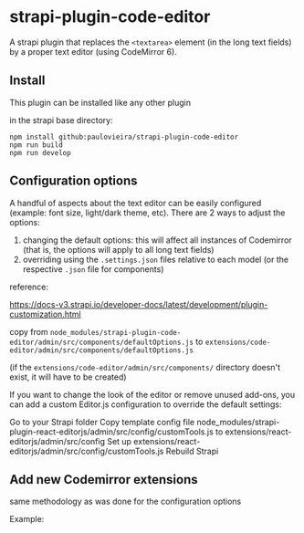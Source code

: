 # strapi-plugin-code-editor

A strapi plugin that replaces the `<textarea>` element (in the long text fields) by a proper text editor (using CodeMirror 6).


## Install

This plugin can be installed like any other plugin

in the strapi base directory:

```
npm install github:paulovieira/strapi-plugin-code-editor
npm run build
npm run develop
```

## Configuration options

A handful of aspects about the text editor can be easily configured (example: font size, light/dark theme, etc). There are 2 ways to adjust the options:

1) changing the default options: this will affect all instances of Codemirror (that is, the options will apply to all long text fields)
2) overriding using the `.settings.json` files relative to each model (or the respective `.json` file for components)




reference:

https://docs-v3.strapi.io/developer-docs/latest/development/plugin-customization.html

copy from 
```node_modules/strapi-plugin-code-editor/admin/src/components/defaultOptions.js```
to
```extensions/code-editor/admin/src/components/defaultOptions.js```

(if the `extensions/code-editor/admin/src/components/` directory doesn't exist, it will have to be created)





If you want to change the look of the editor or remove unused add-ons, you can add a custom Editor.js configuration to override the default settings:

Go to your Strapi folder
Copy template config file node_modules/strapi-plugin-react-editorjs/admin/src/config/customTools.js to extensions/react-editorjs/admin/src/config
Set up extensions/react-editorjs/admin/src/config/customTools.js
Rebuild Strapi


## Add new Codemirror extensions

same methodology as was done for the configuration options

Example: